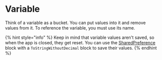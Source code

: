 # Variable

Think of a variable as a bucket. You can put values into it and remove values from it. To reference the variable, you must use its name.

{% hint style="info" %}
Keep in mind that variable values aren't saved, so when the app is closed, they get reset. You can use the [SharedPreference](https://wiki.sketchub.in/components/sharedpreference) block with a `ToStringWithoutDecimal` block to save their values.
{% endhint %}

